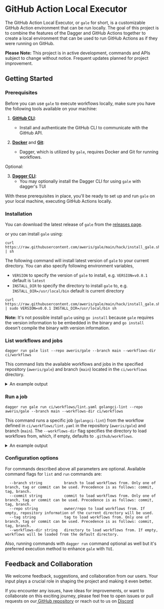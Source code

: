 # GitHub Action Local Executor

The GitHub Action Local Executor, or `gale` for short, is a customizable GitHub Action environment that can be run locally.
The goal of this project is to combine the features of the Dagger and GitHub Actions together to create a local
environment that can be used to run GitHub Actions as if they were running on GitHub.

**Please Note:** This project is in active development, commands and APIs subject to change without notice. Frequent updates planned for project improvement.

## Getting Started

### Prerequisites

Before you can use `gale` to execute workflows locally, make sure you have the following tools available on your machine:

1. **[GitHub CLI](https://docs.github.com/en/github-cli/github-cli/quickstart)**:
    - Install and authenticate the GitHub CLI to communicate with the GitHub API.

2. **[Docker](https://www.docker.com/)** and **[Git](https://git-scm.com/book/en/v2/Getting-Started-Installing-Git)**:
    - Dagger, which is utilized by `gale`, requires Docker and Git for running workflows.

Optional:

3. **[Dagger CLI](https://docs.dagger.io/cli/465058/install)**:
    - You may optionally install the Dagger CLI for using `gale` with dagger's TUI

With these prerequisites in place, you'll be ready to set up and run `gale` on your local machine, executing GitHub Actions locally.


### Installation

You can download the latest release of `gale` from the [releases page](https://github.com/aweris/gale/releases). 

or you can install `gale` using:

```bash!
curl https://raw.githubusercontent.com/aweris/gale/main/hack/install_gale.sh | sh
```

The following command will install latest version of `gale` to your current directory. You can also specify following environment variables,

- `VERSION` to specify the version of `gale` to install, e.g. `VERSION=v0.0.1` default is `latest`
- `INSTALL_DIR` to specify the directory to install `gale` to, e.g. `INSTALL_DIR=/usr/local/bin` default is current directory

```bash!
curl https://raw.githubusercontent.com/aweris/gale/main/hack/install_gale.sh | sudo VERSION=v0.0.1 INSTALL_DIR=/usr/local/bin sh
```

**Note:** It's not possible install `gale` using `go install` because `gale` requires the version information to be 
embedded in the binary and `go install` doesn't compile the binary with version information.

### List workflows and jobs

```bash!
dagger run gale list --repo aweris/gale --branch main --workflows-dir ci/workflows
```

This command lists the available workflows and jobs in the specified repository (`aweris/gale`) and branch (`main`) located in the `ci/workflows` directory.

<details>
<summary>An example output</summary>

```bash!
➜ dagger run gale list --repo aweris/gale
█ [0.81s] gale list --repo aweris/gale
┃ Workflow: .github/workflows/conventional-label.yaml
┃ Jobs:
┃  - check-for-conventional-release-labels
┃
┃ Workflow: example-gha-run-gale (path: .github/workflows/example-gha-run-gale.yaml)
┃ Jobs:
┃  - run-gale
┃
┃ Workflow: example-golangci-lint (path: .github/workflows/example-golangci-lint.yaml)
┃ Jobs:
┃  - golangci-lint
┃
┃ Workflow: .github/workflows/lint.yaml
┃ Jobs:
┃  - golangci-lint
┃
┃ Workflow: .github/workflows/release-main.yaml
┃ Jobs:
┃  - artifact-service
┃
┃ Workflow: .github/workflows/release-tag.yaml
┃ Jobs:
┃  - gale
┃  - artifact-service
┃
┃ Workflow: .github/workflows/stacked-prs.yaml
┃ Jobs:
┃  - check-for-stacked-prs
█ [0.42s] git://github.com/aweris/gale#main
┃ bfa7fcabc6e9c5a787352dead50579694ded0bfb    refs/heads/main
┻
• Engine: 9224cd98dcf2
• Duration: 808ms
```

</details>

### Run a job

```bash!
dagger run gale run ci/workflows/lint.yaml golangci-lint --repo aweris/gale --branch main --workflows-dir ci/workflows
```

This command runs a specific job (`golangci-lint`) from the workflow defined in `ci/workflows/lint.yaml` in the repository (`aweris/gale`) and branch (`main`). The `--workflows-dir` flag specifies the directory to load workflows from, which, if empty, defaults to `.github/workflows`.

<details>
<summary>An example output</summary>

```bash
➜  gale run ci/workflows/lint.yaml golangci-lint --workflows-dir ci/workflows
3: resolve image config for ghcr.io/aweris/gale/tools/ghx:main
3: > in from ghcr.io/aweris/gale/tools/ghx:main
3: resolve image config for ghcr.io/aweris/gale/tools/ghx:main DONE

5: pull ghcr.io/aweris/gale/tools/ghx:main
5: > in from ghcr.io/aweris/gale/tools/ghx:main
5: resolve ghcr.io/aweris/gale/tools/ghx:main@sha256:c5aa62ac90f1ba7196efa1d4ee262b710fedc7edf92e001b21e102328f318e6f
5: resolve ghcr.io/aweris/gale/tools/ghx:main@sha256:c5aa62ac90f1ba7196efa1d4ee262b710fedc7edf92e001b21e102328f318e6f [0.01s]
5: pull ghcr.io/aweris/gale/tools/ghx:main DONE

5: pull ghcr.io/aweris/gale/tools/ghx:main CACHED
5: > in from ghcr.io/aweris/gale/tools/ghx:main
5: pull ghcr.io/aweris/gale/tools/ghx:main CACHED

10: upload /Users/aweris/development/workspaces/github.com/aweris/gale DONE
10: > in host.directory /Users/aweris/development/workspaces/github.com/aweris/gale
10: upload /Users/aweris/development/workspaces/github.com/aweris/gale DONE

10: upload /Users/aweris/development/workspaces/github.com/aweris/gale
10: > in host.directory /Users/aweris/development/workspaces/github.com/aweris/gale
10: transferring /Users/aweris/development/workspaces/github.com/aweris/gale:
10: transferring /Users/aweris/development/workspaces/github.com/aweris/gale: 29.68MiB [0.69s]
10: upload /Users/aweris/development/workspaces/github.com/aweris/gale DONE

9: copy /Users/aweris/development/workspaces/github.com/aweris/gale CACHED
9: > in host.directory /Users/aweris/development/workspaces/github.com/aweris/gale
9: copy /Users/aweris/development/workspaces/github.com/aweris/gale CACHED

3: resolve image config for ghcr.io/aweris/gale/tools/ghx:main
3: > in from ghcr.io/aweris/gale/tools/ghx:main
3: resolve image config for ghcr.io/aweris/gale/tools/ghx:main DONE

28: resolve image config for ghcr.io/catthehacker/ubuntu:act-22.04
28: > in Runner Base Image > from ghcr.io/catthehacker/ubuntu:act-22.04
28: resolve image config for ghcr.io/catthehacker/ubuntu:act-22.04 DONE

59: mkdir / DONE
59: > in Runner Base Image
59: mkdir / DONE

62: pull ghcr.io/catthehacker/ubuntu:act-22.04
62: > in Runner Base Image > from ghcr.io/catthehacker/ubuntu:act-22.04
62: > in Runner Base Image
62: ...

59: mkdir / CACHED
59: > in Runner Base Image
59: mkdir / CACHED

58: mkfile /job_run.json
58: > in Runner Base Image
58: ...

62: pull ghcr.io/catthehacker/ubuntu:act-22.04 DONE
62: > in Runner Base Image > from ghcr.io/catthehacker/ubuntu:act-22.04
62: > in Runner Base Image
62: resolve ghcr.io/catthehacker/ubuntu:act-22.04@sha256:54d34d7d138215739f4833f0ad08c65d737b5374bf74dec064904efc13b993f1 [0.01s]
62: pull ghcr.io/catthehacker/ubuntu:act-22.04 DONE

58: mkfile /job_run.json DONE
58: > in Runner Base Image
58: mkfile /job_run.json DONE

61: copy /ghx /usr/local/bin/ghx CACHED
61: > in Runner Base Image
61: copy /ghx /usr/local/bin/ghx CACHED

60: merge (pull ghcr.io/catthehacker/ubuntu:act-22.04, copy /ghx /usr/local/bin/ghx) CACHED
60: > in Runner Base Image
60: merge (pull ghcr.io/catthehacker/ubuntu:act-22.04, copy /ghx /usr/local/bin/ghx) CACHED

57: copy / /home/runner/_temp/ghx/runs/e17a9fe5-42a4-4d0d-82cb-7787c7002b2e
57: > in Runner Base Image
57: copy / /home/runner/_temp/ghx/runs/e17a9fe5-42a4-4d0d-82cb-7787c7002b2e DONE

56: merge (merge (pull ghcr.io/catthehacker/ubuntu:act-22.04, copy /ghx /usr/local/bin/ghx), copy / /home/runner/_temp/ghx/runs/e17a9fe5-42a4-4d0d-82cb-7787c7002b2e)
56: > in Runner Base Image
56: merge (merge (pull ghcr.io/catthehacker/ubuntu:act-22.04, copy /ghx /usr/local/bin/ghx), copy / /home/runner/_temp/ghx/runs/e17a9fe5-42a4-4d0d-82cb-7787c7002b2e) DONE

56: merge (merge (pull ghcr.io/catthehacker/ubuntu:act-22.04, copy /ghx /usr/local/bin/ghx), copy / /home/runner/_temp/ghx/runs/e17a9fe5-42a4-4d0d-82cb-7787c7002b2e)
56: > in Runner Base Image
56: merging
56: merging [0.01s]
56: merge (merge (pull ghcr.io/catthehacker/ubuntu:act-22.04, copy /ghx /usr/local/bin/ghx), copy / /home/runner/_temp/ghx/runs/e17a9fe5-42a4-4d0d-82cb-7787c7002b2e) DONE

54: exec /usr/local/bin/ghx run e17a9fe5-42a4-4d0d-82cb-7787c7002b2e
54: > in Runner Base Image
54: [1.22s] golangci-lint
54: [1.36s] ┏
54: [1.36s] ┃ Set up job
54: [1.36s] ┃ ┏
54: [1.36s] ┃ ┃ Download action repository 'actions/checkout@v3'
54: [1.49s] ┃ ┃ Download action repository 'actions/setup-go@v4'
54: [1.49s] ┃ ┃ Download action repository 'golangci/golangci-lint-action@v3'
54: [1.49s] ┃ ┃ Complete job name: golangci-lint
54: [1.54s] ┃ ┗
54: [1.54s] ┃ Checkout
54: [1.54s] ┃ ┏
54: [1.54s] ┃ ┃ [add-matcher] /home/runner/_temp/ghx/actions/actions/checkout@v3/dist/problem-matcher.json
54: [1.54s] ┃ ┃ Syncing repository: aweris/gale
54: [1.54s] ┃ ┃ Getting Git version info
54: [1.54s] ┃ ┃ ┏
54: [1.54s] ┃ ┃ ┃ Working directory is '/home/runner/work/gale/gale'
54: [1.55s] ┃ ┃ ┃ [command]/usr/bin/git version
54: [1.55s] ┃ ┃ ┃ git version 2.41.0
54: [1.55s] ┃ ┃ ┗
54: [1.55s] ┃ ┃ ...
54: [1.63s] ┃ ┃ Deleting the contents of '/home/runner/work/gale/gale'
54: [1.63s] ┃ ┃ Initializing the repository
54: [1.64s] ┃ ┃ ┏
54: [1.64s] ┃ ┃ ┃ ...
54: [1.64s] ┃ ┃ ┗
54: [1.64s] ┃ ┃ Disabling automatic garbage collection
54: [1.65s] ┃ ┃ ┏
54: [1.65s] ┃ ┃ ┃ [command]/usr/bin/git config --local gc.auto 0
54: [1.65s] ┃ ┃ ┗
54: [1.65s] ┃ ┃ Setting up auth
54: [1.65s] ┃ ┃ ┏
54: [1.65s] ┃ ┃ ┃ ...
54: [1.70s] ┃ ┃ ┗
54: [1.70s] ┃ ┃ Determining the default branch
54: [2.02s] ┃ ┃ ┏
54: [2.02s] ┃ ┃ ┃ Retrieving the default branch name
54: [2.02s] ┃ ┃ ┃ Default branch 'main'
54: [2.02s] ┃ ┃ ┗
54: [2.02s] ┃ ┃ Fetching the repository
54: [2.67s] ┃ ┃ ┏
54: [2.67s] ┃ ┃ ┃ ...
54: [2.92s] ┃ ┃ ┗
54: [2.92s] ┃ ┃ Determining the checkout info
54: [2.92s] ┃ ┃ ┏
54: [2.92s] ┃ ┃ ┗
54: [2.92s] ┃ ┃ Checking out the ref
54: [2.93s] ┃ ┃ ┏
54: [2.93s] ┃ ┃ ┃ [command]/usr/bin/git checkout --progress --force -B main refs/remotes/origin/main
54: [2.93s] ┃ ┃ ┃ Switched to a new branch 'main'
54: [2.93s] ┃ ┃ ┃ branch 'main' set up to track 'origin/main'.
54: [2.94s] ┃ ┃ ┗
54: [2.94s] ┃ ┃ [command]/usr/bin/git log -1 --format='%H'
54: [2.95s] ┃ ┃ 'bfa7fcabc6e9c5a787352dead50579694ded0bfb'
54: [3.02s] ┃ ┗
54: [3.02s] ┃ Setup Go
54: [3.02s] ┃ ┏
54: [3.63s] ┃ ┃ Setup go version spec 1.20
54: [3.65s] ┃ ┃ Attempting to download 1.20...
54: [4.93s] ┃ ┃ matching 1.20...
54: [4.93s] ┃ ┃ Not found in manifest.  Falling back to download directly from Go
54: [8.31s] ┃ ┃ Install from dist
54: [8.31s] ┃ ┃ Acquiring go1.20.6 from https://storage.googleapis.com/golang/go1.20.6.linux-arm64.tar.gz
54: [9.67s] ┃ ┃ Extracting Go...
54: [9.67s] ┃ ┃ [command]/usr/bin/tar xz --warning=no-unknown-keyword --overwrite -C /home/runner/_temp/73e38a8c-8a5d-4ba8-9dd5-88df757ca10e -f /home/runner/_temp/0d047768-bc01-413f-b5ed-2034257809c9
54: [9.67s] ┃ ┃ Successfully extracted go to /home/runner/_temp/73e38a8c-8a5d-4ba8-9dd5-88df757ca10e
54: [13.2s] ┃ ┃ Adding to the cache ...
54: [13.2s] ┃ ┃ Successfully cached go to /opt/hostedtoolcache/go/1.20.6/arm64
54: [13.2s] ┃ ┃ Added go to the path
54: [13.2s] ┃ ┃ Successfully set up Go version 1.20
54: [13.2s] ┃ ┃ [warn] The runner was not able to contact the cache service. Caching will be skipped
54: [13.2s] ┃ ┃ [add-matcher] /home/runner/_temp/ghx/actions/actions/setup-go@v4/matchers.json
54: [13.2s] ┃ ┃ go version go1.20.6 linux/arm64
54: [13.2s] ┃ ┃
54: [13.2s] ┃ ┃ go env
54: [13.2s] ┃ ┃ ┏
54: [13.2s] ┃ ┃ ┃ ...
54: [13.3s] ┃ ┃ ┗
54: [13.3s] ┃ ┗
54: [13.3s] ┃ golangci-lint
54: [13.3s] ┃ ┏
54: [13.3s] ┃ ┃ prepare environment
54: [13.3s] ┃ ┃ ┏
54: [13.3s] ┃ ┃ ┃ ...
54: [14.2s] ┃ ┃ ┗
54: [22.4s] ┃ ┃ run golangci-lint
54: [22.4s] ┃ ┃ ┏
54: [22.4s] ┃ ┃ ┃ Running [/root/golangci-lint-1.53.3-linux-arm64/golangci-lint run --out-format=github-actions] in [] ...
54: [22.4s] ┃ ┃ ┃ golangci-lint found no issues
54: [22.4s] ┃ ┃ ┃ Ran golangci-lint in 8212ms
54: [22.5s] ┃ ┃ ┗
54: [22.5s] ┃ ┗
54: [22.7s] ┃ Complete job
54: [22.7s] ┃ ┏
54: [22.7s] ┃ ┃ Complete job name: golangci-lint conclusion=success
54: [22.7s] ┃ ┗
54: [22.7s] ┗
54: exec /usr/local/bin/ghx run e17a9fe5-42a4-4d0d-82cb-7787c7002b2e DONE
```

</details>

### Configuration options

For commands described above all parameters are optional. Available command flags for `list` and `run` commands are:
```
  --branch string          branch to load workflows from. Only one of branch, tag or commit can be used. Precedence is as follows: commit, tag, branch.
  --commit string          commit to load workflows from. Only one of branch, tag or commit can be used. Precedence is as follows: commit, tag, branch.
  --repo string            owner/repo to load workflows from. If empty, repository information of the current directory will be used.
  --tag string             tag to load workflows from. Only one of branch, tag or commit can be used. Precedence is as follows: commit, tag, branch.
  --workflows-dir string   directory to load workflows from. If empty, workflows will be loaded from the default directory.
```

Also, running commands with `dagger run` command optional as well but it's preferred execution method to enhance `gale` with `TUI`.

## Feedback and Collaboration

We welcome feedback, suggestions, and collaboration from our users. Your input plays a crucial role in shaping the project and making it even better.

If you encounter any issues, have ideas for improvements, or want to collaborate on this exciting journey, please  feel free to open issues or pull requests on our[ GitHub repository](https://github.com/aweris/gale) or reach out to us on [Discord](https://discord.com/channels/707636530424053791/1117139064274034809)